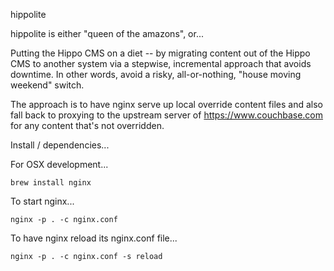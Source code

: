 hippolite

hippolite is either "queen of the amazons", or...

Putting the Hippo CMS on a diet -- by migrating content out of the
Hippo CMS to another system via a stepwise, incremental approach that
avoids downtime. In other words, avoid a risky, all-or-nothing, "house
moving weekend" switch.

The approach is to have nginx serve up local override content files
and also fall back to proxying to the upstream server of
https://www.couchbase.com for any content that's not overridden.

Install / dependencies...

For OSX development...

    brew install nginx

To start nginx...

    nginx -p . -c nginx.conf

To have nginx reload its nginx.conf file...

    nginx -p . -c nginx.conf -s reload
